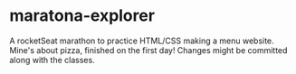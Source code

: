 # maratona-explorer

A rocketSeat marathon to practice HTML/CSS making a menu website. Mine's about pizza, finished on the first day! Changes might be committed along with the classes.
